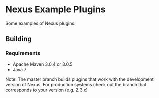 <!--

    Copyright (c) 2007-2012 Sonatype, Inc. All rights reserved.

    This program is licensed to you under the Apache License Version 2.0,
    and you may not use this file except in compliance with the Apache License Version 2.0.
    You may obtain a copy of the Apache License Version 2.0 at http://www.apache.org/licenses/LICENSE-2.0.

    Unless required by applicable law or agreed to in writing,
    software distributed under the Apache License Version 2.0 is distributed on an
    "AS IS" BASIS, WITHOUT WARRANTIES OR CONDITIONS OF ANY KIND, either express or implied.
    See the Apache License Version 2.0 for the specific language governing permissions and limitations there under.

-->
# Nexus Example Plugins

Some examples of Nexus plugins.

## Building

### Requirements

* Apache Maven 3.0.4 or 3.0.5
* Java 7

Note: The master branch builds plugins that work with the development version of Nexus.  For production systems check out the branch that corresponds to your version (e.g. 2.3.x)
